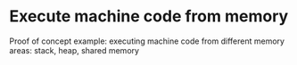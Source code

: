 Execute machine code from memory
================================

Proof of concept example: executing machine code from different memory areas: stack, heap, shared memory 
